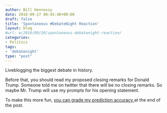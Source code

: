 ```yaml
---
author: Bill Hennessy
date: 2016-09-27 00:45:40+00:00
draft: false
title: 'Spontaneous #DebateNight Reaction'
layout: blog
#url: e/2016/09/26/spontaneous-debatenight-reaction/
categories:
- Politics
tags:
- 'debatenight'
type: "post"
---
```


Liveblogging the biggest debate in history.

Before that, you should read my proposed closing remarks for Donald Trump. Someone told me on twitter that there will be no closing remarks. So maybe Mr. Trump will use my prompts for his opening statement.

To make this more fun, [you can grade my prediction accuracy ](https://hennessysview.com/2016/09/26/trumps-closing-statement-tonight/)at the end of the post.
